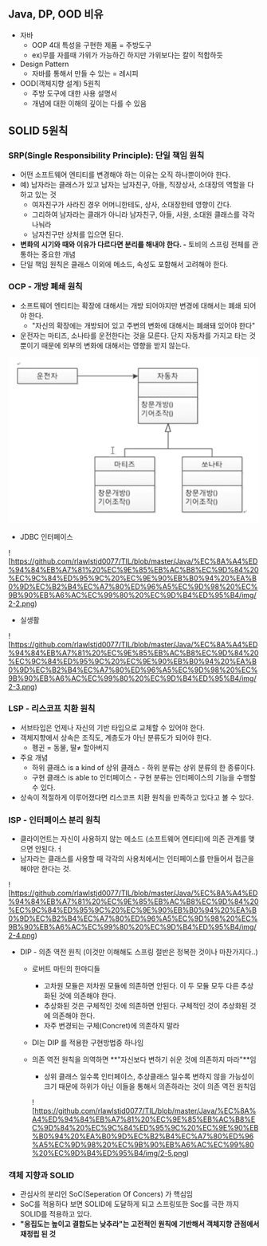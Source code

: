 ## Java, DP, OOD 비유

- 자바
  - OOP 4대 특성을 구현한 제품 = 주방도구
  - ex)무를 자를때 가위가 가능하긴 하지만 가위보다는 칼이 적합하듯
- Design Pattern
  - 자바를 통해서 만들 수 있는 = 레시피
- OOD(객체지향 설계) 5원칙
  - 주방 도구에 대한 사용 설명서
  - 개념에 대한 이해의 깊이는 다를 수 있음

## SOLID 5원칙

### SRP(Single Responsibility Principle): 단일 책임 원칙

- 어떤 소프트웨어 엔티티를 변경해야 하는 이유는 오직 하나뿐이어야 한다.
- 예) 남자라는 클래스가 있고 남자는 남자친구, 아들, 직장상사, 소대장의 역할을 다 하고 있는 것
  - 여자친구가 사라진 경우 어머니한테도, 상사, 소대장한테 영향이 간다.
  - 그리하여 남자라는 클래가 아니라 남자친구, 아들, 사원, 소대원 클래스를 각각 나눠라
  - 남자친구만 상처를 입으면 된다.
- **변화의 시기와 때와 이유가 다르다면 분리를 해내야 한다. -** 토비의 스프링 전체를 관통하는 중요한 개념
- 단일 책임 원칙은 클래스 이외에 메소드, 속성도 포함해서 고려해야 한다.

### OCP - 개방 폐쇄 원칙

- 소프트웨어 엔티티는 확장에 대해서는 개방 되어야지만 변경에 대해서는 폐쇄 되어야 한다.
  - "자신의 확장에는 개방되어 있고 주변의 변화에 대해서는 폐쇄돼 있어야 한다"
- 운전자는 마티즈, 소나타를 운전한다는 것을 모른다. 단지 자동차를 가지고 타는 것 뿐이기 때문에 외부의 변화에 대해서는 영향을 받지 않는다.

![1](https://github.com/rlawlstjd0077/TIL/blob/master/Java/%EC%8A%A4%ED%94%84%EB%A7%81%20%EC%9E%85%EB%AC%B8%EC%9D%84%20%EC%9C%84%ED%95%9C%20%EC%9E%90%EB%B0%94%20%EA%B0%9D%EC%B2%B4%EC%A7%80%ED%96%A5%EC%9D%98%20%EC%9B%90%EB%A6%AC%EC%99%80%20%EC%9D%B4%ED%95%B4/img/2-1.png)

- JDBC 인터페이스

![https://github.com/rlawlstjd0077/TIL/blob/master/Java/%EC%8A%A4%ED%94%84%EB%A7%81%20%EC%9E%85%EB%AC%B8%EC%9D%84%20%EC%9C%84%ED%95%9C%20%EC%9E%90%EB%B0%94%20%EA%B0%9D%EC%B2%B4%EC%A7%80%ED%96%A5%EC%9D%98%20%EC%9B%90%EB%A6%AC%EC%99%80%20%EC%9D%B4%ED%95%B4/img/2-2.png)
- 실생활

![https://github.com/rlawlstjd0077/TIL/blob/master/Java/%EC%8A%A4%ED%94%84%EB%A7%81%20%EC%9E%85%EB%AC%B8%EC%9D%84%20%EC%9C%84%ED%95%9C%20%EC%9E%90%EB%B0%94%20%EA%B0%9D%EC%B2%B4%EC%A7%80%ED%96%A5%EC%9D%98%20%EC%9B%90%EB%A6%AC%EC%99%80%20%EC%9D%B4%ED%95%B4/img/2-3.png)
### LSP - 리스코프 치환 원칙

- 서브타입은 언제나 자신의 기반 타입으로 교체할 수 있어야 한다.
- 객체지향에서 상속은 조직도, 계층도가 아닌 분류도가 되어야 한다.
  - 펭귄 = 동물, 딸≠ 할아버지
- 주요 개념
  - 하위 클래스 is a kind of 상위 클래스 - 하위 분류는 상위 분류의 한 종류이다.
  - 구현 클래스 is able to 인터페이스 - 구현 분류는 인터페이스의 기능을 수행할 수 있다.
- 상속이 적절하게 이루어졌다면 리스코프 치환 원칙을 만족하고 있다고 볼 수 있다.

### ISP - 인터페이스 분리 원칙

- 클라이언트는 자신이 사용하지 않는 메소드 (소프트웨어 엔티티)에 의존 관계를 맺으면 안된다.ㅓ
- 남자라는 클래스를 사용할 때 각각의 사용처에서는 인터페이스를 만들어서 접근을 해야만 한다는 것.

![https://github.com/rlawlstjd0077/TIL/blob/master/Java/%EC%8A%A4%ED%94%84%EB%A7%81%20%EC%9E%85%EB%AC%B8%EC%9D%84%20%EC%9C%84%ED%95%9C%20%EC%9E%90%EB%B0%94%20%EA%B0%9D%EC%B2%B4%EC%A7%80%ED%96%A5%EC%9D%98%20%EC%9B%90%EB%A6%AC%EC%99%80%20%EC%9D%B4%ED%95%B4/img/2-4.png)

- DIP - 의존 역전 원칙 (이것만 이해해도 스프링 절반은 정복한 것이나 마찬가지다..)

  - 로버트 마틴의 한마디들

    - 고차원 모듈은 저차원 모듈에 의존하면 안된다. 이 두 모듈 모두 다른 추상화된 것에 의존해야 한다.
    - 추상화된 것은 구체적인 것에 의존하면 안된다. 구체적인 것이 추상화된 것에 의존해야 한다.
    - 자주 변경되는 구체(Concret)에 의존하지 말라

  - DI는 DIP 를 적용한 구현방법중 하나임

  - 의존 역전 원칙을 의역하면 **"자신보다 변하기 쉬운 것에 의존하지 마라"**임

    - 상위 클래스 일수록 인터페이스, 추상클래스 일수록 변하지 않을 가능성이 크기 때문에 하위가 아닌 이들을 통해서 의존하라는 것이 의존 역전 원칙임

    ![https://github.com/rlawlstjd0077/TIL/blob/master/Java/%EC%8A%A4%ED%94%84%EB%A7%81%20%EC%9E%85%EB%AC%B8%EC%9D%84%20%EC%9C%84%ED%95%9C%20%EC%9E%90%EB%B0%94%20%EA%B0%9D%EC%B2%B4%EC%A7%80%ED%96%A5%EC%9D%98%20%EC%9B%90%EB%A6%AC%EC%99%80%20%EC%9D%B4%ED%95%B4/img/2-5.png)

### 객체 지향과 SOLID

- 관심사의 분리인 SoC(Seperation Of Concers) 가 핵심임
- SoC를 적용하다 보면 SOLID에 도달하게 되고 스프링또한 Soc를 극한 까지 SOLID를 적용하고 있다.
- **"응집도는 높이고 결합도는 낮추라"는 고전적인 원칙에 기반해서 객체지향 관점에서 재정립 된 것**
